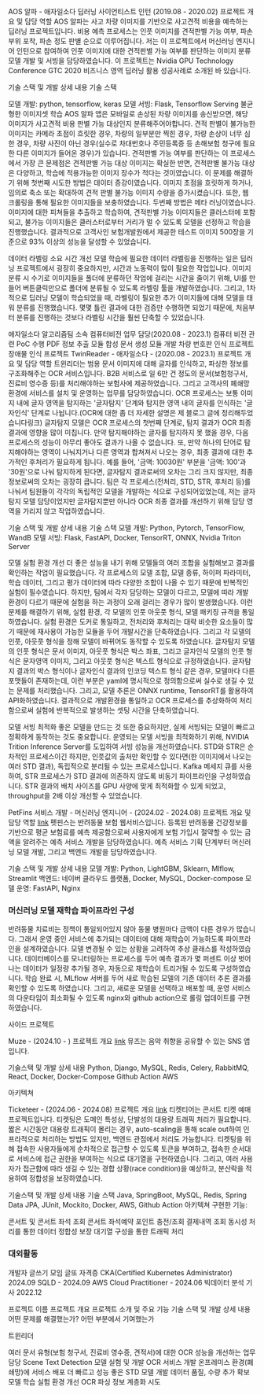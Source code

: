 AOS 알파 - 애자일소다 딥러닝 사이언티스트 인턴 (2019.08 - 2020.02)
프로젝트 개요 및 담당 역할
AOS 알파는 사고 차량 이미지를 기반으로 사고견적 비용을 예측하는 딥러닝 프로젝트입니다. 비용 예측 프로세스는 인풋 이미지를 견적판별 가능 여부, 파손부위 포착, 파손 정도 판별 순으로 이루어집니다. 저는 이 프로젝트에서 머신러닝 엔지니어 인턴으로 참여하여 인풋 이미지에 대한 견적판별 가능 여부를 판단하는 이미지 분류 모델 개발 및 서빙을 담당하였습니다. 이 프로젝트는 Nvidia GPU Technology Conference GTC 2020 비즈니스 영역 딥러닝 활용 성공사례로 소개된 바 있습니다.

기술 스택 및 개발 상세 내용
기술 스택

모델 개발: python, tensorflow, keras
모델 서빙: Flask, Tensorflow Serving
불균형한 이미지셋 학습
AOS 알파 앱은 모바일로 손상된 차량 이미지를 송신받으면, 해당 이미지가 사고견적 비용 판별 가능 대상인지 분류해주어야합니다. 견적 판별이 불가능한 이미지는 카메라 초점이 흐릿한 경우, 차량의 일부분만 찍힌 경우, 차량 손상이 너무 심한 경우, 차량 사진이 아닌 경우(실수로 차대번호나 주민등록증 등 손해보험 청구에 필요한 다른 이미지가 들어온 경우)가 있습니다. 견적판별 가능 여부를 판단하는 이 프로세스에서 가장 큰 문제점은 견적판별 가능 대상 이미지는 확실한 반면, 견적판별 불가능 대상은 다양하고, 학습에 적용가능한 이미지 장수가 적다는 것이였습니다. 이 문제를 해결하기 위해 첫번째 시도한 방법은 데이터 증강이였습니다. 이미지 초점을 흐릿하게 하거나, 임의로 축소 또는 확대하여 견적 판별 불가능 이미지 수량을 증가시켰습니다. 또한, 웹 크롤링을 통해 필요한 이미지들을 보충하였습니다. 두번째 방법은 메타 러닝이였습니다. 이미지에 대한 피쳐들을 추출하고 학습하여, 견적판별 가능 이미지들은 클러스터에 포함되고, 불가능 이미지들은 클러스터로부터 거리가 멀 수 있도록 모델을 선정하고 학습을 진행했습니다. 결과적으로 고객사인 보험개발원에서 제공한 테스트 이미지 500장을 기준으로 93% 이상의 성능을 달성할 수 있었습니다.

데이터 라벨링 소요 시간 개선
모델 학습에 필요한 데이터 라벨링을 진행하는 일은 딥러닝 프로젝트에서 굉장히 중요하지만, 시간과 노동력이 많이 필요한 작업입니다. 이미지 분류 시 수기로 이미지들을 폴더에 분류하던 작업에 걸리는 시간을 줄이기 위해, UI를 만들어 버튼클릭만으로 폴더에 분류될 수 있도록 라벨링 툴을 개발하였습니다. 그리고, 1차적으로 딥러닝 모델이 학습되었을 때, 라벨링이 필요한 추가 이미지들에 대해 모델을 태워 분류를 진행했습니다. 몇몇 틀린 결과에 대한 검증만 수행하면 되었기 때문에, 처음부터 분류를 진행하는 것보다 라벨링 시간을 훨씬 단축할 수 있었습니다.

애자일소다 알고리즘팀 소속 컴퓨터비전 업무 담당(2020.08 - 2023.1)
컴퓨터 비전 관련 PoC 수행
PDF 정보 추출 모듈
합성 문서 생성 모듈 개발
차량 번호판 인식 프로젝트
장애물 인식 프로젝트
TwinReader - 애자일소다 - (2020.08 - 2023.1)
프로젝트 개요 및 담당 역할
트윈리더는 범용 문서 이미지에 대해 글자를 인식하고, 파싱한 정보를 구조화해주는 OCR 서비스입니다. B2B 서비스로 일 6만 건 정도의 문서(보험청구서, 진료비 영수증 등)를 처리해야하는 보험사에 제공하였습니다. 그리고 고객사의 폐쇄망 환경에 서비스를 설치 및 운영하는 업무를 담당하였습니다. OCR 프로세스는 보통 이미지 내에 글자 영역을 탐지하는 '글자탐지' 단계와 탐지한 영역 내의 글자를 인식하는 '글자인식' 단계로 나뉩니다.(OCR에 대한 좀 더 자세한 설명은 제 블로그 글에 정리해두었습니다링크) 글자탐지 모델은 OCR 프로세스의 첫번째 단계로, 탐지 결과가 OCR 최종결과에 영향을 많이 미칩니다. 만약 탐지해야하는 글자를 탐지하지 못 했을 경우, 다음 프로세스의 성능이 아무리 좋아도 결과가 나올 수 없습니다. 또, 만약 하나의 단어로 탐지해야하는 영역이 나눠지거나 다른 영역과 합쳐져서 나오는 경우, 최종 결과에 대한 추가적인 후처리가 필요하게 됩니다. 예를 들어, '금액: 10030원' 부분을 '금액: 100'과 '30원'으로 나눠 탐지하게 된다면, 글자탐지 결과로써의 오차는 그리 크지 않지만, 최종 정보로써의 오차는 굉장히 큽니다. 팀은 각 프로세스(전처리, STD, STR, 후처리 등)를 나눠서 팀원들이 각각의 독립적인 모델을 개발하는 식으로 구성되어있었는데, 저는 글자탐지 모델 담당이었지만 글자탐지뿐만 아니라 OCR 최종 결과를 개선하기 위해 담당 영역을 가리지 않고 작업하였습니다.

기술 스택 및 개발 상세 내용
기술 스택 모델 개발: Python, Pytorch, TensorFlow, WandB 
모델 서빙: Flask, FastAPI, Docker, TensorRT, ONNX, Nvidia Triton Server

모델 실험 환경 개선
더 좋은 성능을 내기 위해 모델들의 여러 조합을 실험해보고 결과를 확인하는 작업이 필요했습니다. 각 프로세스의 모델 조합, 모델 종류, 하이퍼 파라미터, 학습 데이터, 그리고 평가 데이터에 따라 다양한 조합이 나올 수 있기 때문에 반복적인 실험이 필수였습니다. 하지만, 팀에서 각자 담당하는 모델이 다르고, 모델에 따라 개발 환경이 다르기 때문에 실험을 하는 과정이 오래 걸리는 경우가 많이 발생했습니다. 이런 문제를 해결하기 위해, 실험 환경, 각 모델의 인풋 아웃풋 형식, 모델 패키징 규격을 통일하였습니다. 실험 환경은 도커로 통일하고, 전처리와 후처리는 대략 비슷한 요소들이 많기 때문에 재사용이 가능한 모듈을 두어 개발시간을 단축하였습니다. 그리고 각 모델의 인풋, 아웃풋 형식을 정해 모델이 바뀌어도 동작할 수 있도록 하였습니다. 글자탐지 모델의 인풋 형식은 문서 이미지, 아웃풋 형식은 박스 좌표, 그리고 글자인식 모델의 인풋 형식은 문자영역 이미지, 그리고 아웃풋 형식은 텍스트 형식으로 규정하였습니다. 글자탐지 결과의 박스 형식이나 글자인식 결과의 인코딩 텍스트 형식 같은 경우, 모델마다 다른 포맷들이 존재하는데, 이런 부분은 yaml에 명시적으로 정의함으로써 실수로 생길 수 있는 문제를 처리했습니다. 그리고, 모델 추론은 ONNX runtime, TensorRT를 활용하여 API화하였습니다. 결과적으로 개발환경을 통일하고 OCR 프로세스를 추상화하여 처리함으로써 실험에 반복적으로 발생하는 셋팅 시간을 단축하였습니다.

모델 서빙 최적화
좋은 모델을 만드는 것 또한 중요하지만, 실제 서빙되는 모델이 빠르고 정확하게 동작하는 것도 중요합니다. 운영되는 모델 서빙을 최적화하기 위해, NVIDIA Trition Inference Server를 도입하여 서빙 성능을 개선하였습니다. STD와 STR은 순차적인 프로세스이긴 하지만, 인풋값의 출처만 확인할 수 있다면(한 이미지에서 나오는 여러 STD 결과), 독립적으로 분리될 수 있는 프로세스입니다. Kafka 메세지 큐를 사용하여, STR 프로세스가 STD 결과에 의존하지 않도록 비동기 파이프라인을 구성하였습니다. STR 결과의 배치 사이즈를 GPU 사양에 맞게 최적화할 수 있게 되었고, throughput을 2배 이상 개선할 수 있었습니다.

PetFins 서비스 개발 - 머신러닝 엔지니어 - (2024.02 - 2024.08)
프로젝트 개요 및 담당 역할
[link](https://petfins.net/newbreeddiscriminator) 펫핀스는 반려동물 보험 웹서비스입니다. 등록된 반려동물 건강정보를 기반으로 평균 보험료를 예측 제공함으로써 사용자에게 보험 가입시 절약할 수 있는 금액을 알려주는 예측 서비스 개발을 담당하였습니다. 예측 서비스 기획 단계부터 머신러닝 모델 개발, 그리고 백엔드 개발을 담당하였습니다.

기술 스택 및 개발 상세 내용
모델 개발: Python, LightGBM, Sklearn, Mlflow, Streamlit
백엔드: 네이버 클라우드 플랫폼, Docker, MySQL, Docker-compose
모델 운영: FastAPI, Nginx

### 머신러닝 모델 재학습 파이프라인 구성
반려동물 치료비는 정책이 통일되어있지 않아 동물 병원마다 금액이 다른 경우가 많습니다. 그래서 운영 중인 서비스에 추가되는 데이터에 대해 재학습이 가능하도록 파이프라인을 설계하였습니다. 모델 변경될 수 있는 상황을 고려하여 추상 클래스를 작성하였습니다.
데이터베이스를 모니터링하는 프로세스를 두어 예측 결과가 몇 퍼센트 이상 벗어나는 데이터가 일정량 추가될 경우, 자동으로 재학습이 트리거될 수 있도록 구성하였습니다.
학습 완료 시, MLflow 서버를 두어 새로 학습된 모델의 기존 데이터 추론 결과를 확인할 수 있도록 하였습니다. 
그리고, 새로운 모델을 선택하고 배포할 때, 운영 서비스의 다운타임이 최소화될 수 있도록 nginx와 github action으로 롤링 업데이트를 구현하였습니다.



사이드 프로젝트

Muze - (2024.10 - )
프로젝트 개요
[link](https://github.com/watanka/muze)
뮤즈는 음악 취향을 공유할 수 있는 SNS 앱입니다. 

기술스택 및 개발 상세 내용
Python, Django, 
MySQL, Redis, 
Celery, RabbitMQ, 
React, 
Docker, Docker-Compose
Github Action
AWS

아키텍쳐




Ticketeer - (2024.06 - 2024.08)
프로젝트 개요
[link](https://github.com/watanka/concert-ticketing)
티켓티어는 콘서트 티켓 예매 프로젝트입니다. 티켓팅은 도메인 특성상, 단발성의 대용량 트래픽 처리가 필요합니다.
짧은 시간동안 대용량 트래픽이 몰리는 경우, auto-scaling을 통해 scale out하여 인프라적으로 처리하는 방법도 있지만, 백엔드 관점에서 처리도 가능합니다.
티켓팅을 위해 접속한 사용자들에게 순차적으로 접근할 수 있도록 토큰을 부여하고, 접속한 순서대로 서비스에 접근 권한을 부여하는 식으로 대기열을 구현하였습니다.
그리고, 여러 사용자가 접근함에 따라 생길 수 있는 경합 상황(race condition)을 예상하고, 분산락을 적용하여 정합성을 보장하였습니다.


기술스택 및 개발 상세 내용
기술 스택
Java, SpringBoot, MySQL, Redis, Spring Data JPA, JUnit, Mockito, Docker, AWS, Github Action
아키텍쳐
구현한 기능:

콘서트 및 콘서트 좌석 조회
콘서트 좌석예약
포인트 충전/조회
결제내역 조회
동시성 처리를 통한 데이터 정합성 보장
대기열 구성을 통한 트래픽 처리

### 대외활동
개발자 글쓰기 모임 글또
자격증
CKA(Certified Kubernetes Administrator) 2024.09 
SQLD - 2024.09 
AWS Cloud Practitioner - 2024.06 
빅데이터 분석 기사 2022.12  

프로젝트 이름
프로젝트 개요
프로젝트 소개 및 주요 기능
기술 스택 및 개발 상세 내용
어떤 문제를 해결했는가? 어떤 부분에서 기여했는가

트윈리더

여러 문서 유형(보험 청구서, 진료비 영수증, 견적서)에 대한 OCR 성능을 개선하는 업무 담당
Scene Text Detection 모델 실험 및 개발
OCR 서비스 개발
온프레미스 환경(폐쇄망)에 서비스 배포 더 빠르고 성능 좋은 STD 모델 개발 데이터 품질, 수량 추가 확보 모델 학습 실험 환경 개선 OCR 파싱 정보 계층화 시도
